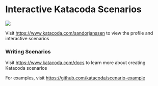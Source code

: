 # Interactive Katacoda Scenarios

[![](http://shields.katacoda.com/katacoda/sandorjanssen/count.svg)](https://www.katacoda.com/sandorjanssen "Get your profile on Katacoda.com")

Visit https://www.katacoda.com/sandorjanssen to view the profile and interactive scenarios

### Writing Scenarios
Visit https://www.katacoda.com/docs to learn more about creating Katacoda scenarios

For examples, visit https://github.com/katacoda/scenario-example
